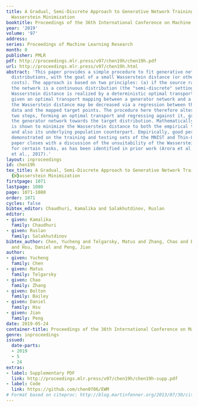 ```yaml
---
title: A Gradual, Semi-Discrete Approach to Generative Network Training via Explicit
  Wasserstein Minimization
booktitle: Proceedings of the 36th International Conference on Machine Learning
year: '2019'
volume: '97'
address: 
series: Proceedings of Machine Learning Research
month: 0
publisher: PMLR
pdf: http://proceedings.mlr.press/v97/chen19h/chen19h.pdf
url: http://proceedings.mlr.press/v97/chen19h.html
abstract: 'This paper provides a simple procedure to fit generative networks to target
  distributions, with the goal of a small Wasserstein distance (or other optimal transport
  costs). The approach is based on two principles: (a) if the source randomness of
  the network is a continuous distribution (the "semi-discrete" setting), then the
  Wasserstein distance is realized by a deterministic optimal transport mapping; (b)
  given an optimal transport mapping between a generator network and a target distribution,
  the Wasserstein distance may be decreased via a regression between the generated
  data and the mapped target points. The procedure here therefore alternates these
  two steps, forming an optimal transport and regressing against it, gradually adjusting
  the generator network towards the target distribution. Mathematically, this approach
  is shown to minimize the Wasserstein distance to both the empirical target distribution,
  and also its underlying population counterpart. Empirically, good performance is
  demonstrated on the training and testing sets of the MNIST and Thin-8 data. The
  paper closes with a discussion of the unsuitability of the Wasserstein distance
  for certain tasks, as has been identified in prior work (Arora et al., 2017; Huang
  et al., 2017).'
layout: inproceedings
id: chen19h
tex_title: A Gradual, Semi-Discrete Approach to Generative Network Training via Explicit
  {W}asserstein Minimization
firstpage: 1071
lastpage: 1080
page: 1071-1080
order: 1071
cycles: false
bibtex_editor: Chaudhuri, Kamalika and Salakhutdinov, Ruslan
editor:
- given: Kamalika
  family: Chaudhuri
- given: Ruslan
  family: Salakhutdinov
bibtex_author: Chen, Yucheng and Telgarsky, Matus and Zhang, Chao and Bailey, Bolton
  and Hsu, Daniel and Peng, Jian
author:
- given: Yucheng
  family: Chen
- given: Matus
  family: Telgarsky
- given: Chao
  family: Zhang
- given: Bolton
  family: Bailey
- given: Daniel
  family: Hsu
- given: Jian
  family: Peng
date: 2019-05-24
container-title: Proceedings of the 36th International Conference on Machine Learning
genre: inproceedings
issued:
  date-parts:
  - 2019
  - 5
  - 24
extras:
- label: Supplementary PDF
  link: http://proceedings.mlr.press/v97/chen19h/chen19h-supp.pdf
- label: Code
  link: https://github.com/chen0706/EWM
# Format based on citeproc: http://blog.martinfenner.org/2013/07/30/citeproc-yaml-for-bibliographies/
---
```

